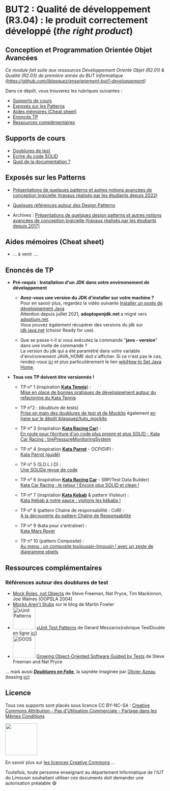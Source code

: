 # BUT2 : Qualité de développement (R3.04) : le produit correctement développé (*the right product*) 
## Conception et Programmation Orientée Objet Avancées

*Ce module fait suite aux ressources Développement Orienté Objet (R2.01) & Qualité (R2.03) de première année du BUT Informatique (https://github.com/iblasquez/enseignement-but1-developpement)* 

Dans ce dépôt, vous trouverez les rubriques suivantes :

- [Supports de cours](#cours)
- [Exposés sur les Patterns](#expose)
- [Aides mémoires (Cheat sheet)](#cheatsheet)  
- [Enoncés TP](#tp)
- [Ressources complémentaires](#ressources)  


## Supports de cours <a id="cours"></a>

- [Doublures de test](./cours/TestDouble_Mockito.pdf) 
- [Ecrire du code SOLID](./cours/SOLID.pdf)  
- [Quid de la documentation ?](./cours/QuidDocumentation.pdf)  



## Exposés sur les Patterns <a id="expose"></a>

- [Présentations de quelques patterns et autres notions avancées de conception logicielle (travaux réalisés par les étudiants depuis 2022)](./patterns/design_presentations.md)

- [Quelques références autour des Design Patterns](./patterns/references_patterns.md)

- Archives : [Présentations de quelques design patterns et autres notions avancées de conception logicielle (travaux réalisés par les étudiants depuis 2017)](https://github.com/iblasquez/enseignement-iut-m3105-conception-avancee/blob/master/patterns/design_presentations.md)


## Aides mémoires (Cheat sheet)<a id="cheatsheet"></a>

- ...  à venir ....



## Enoncés de TP <a id="tp"></a>


- **Pré-requis** : **Installation d'un JDK dans votre environnement de développement**
	- **Avez-vous une version du JDK d'installer sur votre machine ?**  
Pour en savoir plus, regardez la vidéo suivante [Installer un poste de développement Java](https://www.youtube.com/watch?v=Kd8UC18rw6M)   
Attention depuis juillet 2021, **adoptopenjdk.net** a migré vers [adoptium.net](https://adoptium.net).  
Vous pouvez également récupérer des versions du jdk sur [jdk.java.net](https://jdk.java.net) (choisir Ready for use). 

	- Que se passe-t-il si vous exécutez la commande "**java - version**" dans une invite de commande ?  
La version du jdk qui a été paramétré dans votre variable d'environnement JAVA_HOME doit s'afficher. Si ce n'est pas le cas, rendez-vous [ici](https://github.com/iblasquez/Back2Basics_Developpement) et plus particulièrement le lien [wikiHow to Set Java Home](https://www.wikihow.com/Set-Java-Home).


- **Tous vos TP doivent être versionnés !**

	- TP n° 1 (inspiration **[Kata Tennis](https://github.com/emilybache/Tennis-Refactoring-Kata)**) :  
[Mise en place de bonnes pratiques de développement autour du refactoring du Kata Tennis](./TP/R3_04/R3_04_BonnesPratiques_KataTennis.pdf) 

	- TP n°2 : (doublure de tests)  
[Prise en main des doublures de test et de Mockito](./TP/R3_04/R3_04_Mockito_PriseEnMain.pdf) également [en ligne sur le dépôt iblasquez/tuto_mockito](https://github.com/iblasquez/tuto_mockito)


	- TP n° 3 (inspiration  **[Kata Racing Car](https://github.com/emilybache/Racing-Car-Katas)**) :  
[En route pour l’écriture d'un code plus propre et plus SOLID - Kata Car Racing : tirePressureMonitoringSystem ](./TP/R3_04/R3_04_SOLID_Kata_Car_Racing.pdf)  


	- TP n° 4 (inspiration  **[Kata Parrot](https://github.com/emilybache/Parrot-Refactoring-Kata)** - OCP/DIP) :  
[Kata Parrot (guidé) ](./TP/R3_04/R3_04_SOLID_Polymorphism_KataParrot.pdf) 


	- TP n° 5 (S.O.L.I.D) :     
[Une SOLIDe revue de code](./TP/R3_04/R3_04_SOLID_Revue.pdf)  


	- TP n° 6 (inspiration  **[Kata Racing Car](https://github.com/emilybache/Racing-Car-Katas)** - SRP/Test Data Builder)   
[Kata Car Racing : le retour ! Encore plus SOLID et clean ! ](./TP/R3_04/R3_04_CarRacing_SRP_CleanTest_Builder.pdf)  


	- TP n° 7 (inspiration  **[Kata Kebab](https://github.com/malk/the-kebab-kata)** & pattern Visiteur) :  
[Kata Kebab à notre sauce : visitons les kébabs !](./TP/R3_04/R3_04_KataKebab_SauceVisiteur.pdf)    



	- TP n° 8 (pattern Chaine de responsabilité : CoR) :   
[A la découverte du pattern Chaîne de Responsabilité](./TP/R3_04/R3_04_CoR_ATM.pdf)  



	- TP n° 9 (kata pour s'entraîner) :   
[Kata Mars Rover](./TP/R3_04/R3_04_MarsRover.pdf)  


	- TP n° 10 (pattern Composite) :  
[Au menu : un composite toulousain-limousin ! avec un zeste de diagramme objets](./TP/R3_04/R3_04_Composite.pdf)  
 


## Ressources complémentaires <a id="ressources"></a>

### Références autour des doublures de test

- [Mock Roles, not Objects](http://www.jmock.org/oopsla2004.pdf) de Steve Freeman, Nat Pryce, Tim Mackinnon, Joe Walnes (OOPSLA 2004)
- [Mocks Aren't Stubs](https://martinfowler.com/articles/mocksArentStubs.html) sur le blog de Martin Fowler
- <img src="http://xunitpatterns.com/Cover-Small.gif" alt="xUnit Patterns" width="70"> [xUnit Test Patterns](https://www.amazon.com/xUnit-Test-Patterns-Refactoring-Code/dp/0131495054) de Gerard Meszaros(rubrique TestDouble en ligne [ici](http://xunitpatterns.com/Test%20Double.html)) 
- <img src="http://www.growing-object-oriented-software.com/cover.jpg" alt="GOOS" width="70"> [Growing Object-Oriented Software Guided by Tests](http://www.growing-object-oriented-software.com) de Steve Freeman and Nat Pryce 

... mais aussi [***Doublures en Folie***](http://agilitateur.azeau.com/public/doublures-en-folie/doublures-en-folie.v1.html), la saynète imaginée par [Olivier Azeau](https://twitter.com/oaz) (teasing [ici](https://www.youtube.com/watch?v=5gkmE0lfkrs))




Licence
-------

Tous ces supports sont placés sous licence CC BY-NC-SA :  [Creative Commons
Attribution - Pas d'Utilisation Commerciale - Partage dans les Mêmes Conditions](https://creativecommons.org/licenses/by-nc-sa/4.0/)

<img src="https://licensebuttons.net/l/by-nc-sa/3.0/88x31.png" width="100">

En savoir plus sur [les licences Creative Commons](https://creativecommons.org/licenses/?lang=fr-FR) ...

Toutefois, toute personne enseignant au département Informatique de l'IUT du Limousin souhaitant utiliser ces documents doit demander une autorisation préalable :smile:






